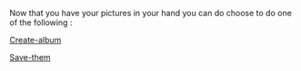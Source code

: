 Now that you have your pictures in your hand you can do choose to do one of the following :

[Create-album](../next-steps.md)

[Save-them](../next-steps2.md)